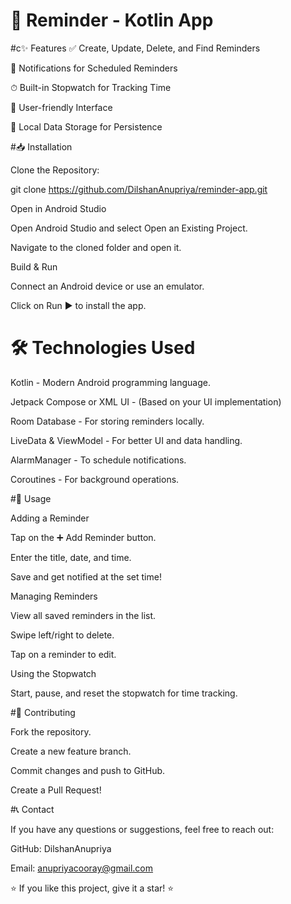 # 📌 Reminder - Kotlin App

#c✨ Features
✅ Create, Update, Delete, and Find Reminders

🔔 Notifications for Scheduled Reminders

⏱ Built-in Stopwatch for Tracking Time

🎨 User-friendly Interface

💾 Local Data Storage for Persistence

#📥 Installation

Clone the Repository:

git clone https://github.com/DilshanAnupriya/reminder-app.git

Open in Android Studio

Open Android Studio and select Open an Existing Project.

Navigate to the cloned folder and open it.

Build & Run

Connect an Android device or use an emulator.

Click on Run ▶ to install the app.

# 🛠️ Technologies Used

Kotlin - Modern Android programming language.

Jetpack Compose or XML UI - (Based on your UI implementation)

Room Database - For storing reminders locally.

LiveData & ViewModel - For better UI and data handling.

AlarmManager - To schedule notifications.

Coroutines - For background operations.

#🚀 Usage

Adding a Reminder

Tap on the ➕ Add Reminder button.

Enter the title, date, and time.

Save and get notified at the set time!

Managing Reminders

View all saved reminders in the list.

Swipe left/right to delete.

Tap on a reminder to edit.

Using the Stopwatch

Start, pause, and reset the stopwatch for time tracking.


#🤝 Contributing

Fork the repository.

Create a new feature branch.

Commit changes and push to GitHub.

Create a Pull Request!

#📞 Contact

If you have any questions or suggestions, feel free to reach out:

GitHub: DilshanAnupriya

Email: anupriyacooray@gmail.com

⭐ If you like this project, give it a star! ⭐

